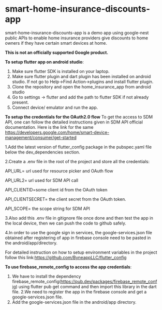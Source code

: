 # smart-home-insurance-discounts-app

smart-home-insurance-discounts-app is a demo app using google-nest public APIs 
to enable home insurance providers give discounts to home owners if they have certain smart devices at home.


**This is not an officially supported Google product.**

**To setup flutter app on android studio**:
1. Make sure flutter SDK is installed on your laptop.
2. Make sure flutter plugin and dart plugin has been installed on android studio. If not go to Help->Find Action->plugins and install flutter plugin.
3. Clone the repository and open the home_insurance_app from android studio
4. Go to settings -> flutter and add the path to flutter SDK if not already present.
5. Connect device/ emulator and run the app.

**To setup the credentials  for the OAuth2.0 flow**
To get the access to SDM API, one can follow the detailed instructions given in SDM API official documentation. Here is the link for the same https://developers.google.com/home/smart-device-management/consumer/get-started

1.Add the latest version of flutter_config package in the pubspec.yaml file below the dev_dependencies section.

2.Create a .env file in the root of the project and store all the credentials:

API_URL= url used for resource picker and OAuth flow

API_URL2= url used for SDM API call

API_CLIENTID=some client id from the OAuth token

API_CLIENTSECRET= the client secret from the OAuth token.

API_SCOPE= the scope string for SDM API

3.Also add this .env file in gitignore file once done and then test the app in the local device, then we can push the code to github safely.

4.In order to use the google sign in services, the google-services.json file obtained after registering of app in firebase console need to be pasted in the android/app/directory.

For detailed instruction on how to setup environment variables in the project follow this link:https://github.com/ByneappLLC/flutter_config

**To use firebase_remote_config to access the app credentials**:
1. We have to install the dependency firebase_remote_config(https://pub.dev/packages/firebase_remote_config) using  flutter pub get command and then import this library in the dart file.
2.We need to register the app in the firebase console and get a google-services.json file.
3. Add the google-services.json file in the android/app directory.
